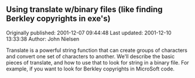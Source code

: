 ## Using translate w/binary files  (like finding Berkley copyrights in exe's) 
Originally published: 2001-12-07 09:44:48 
Last updated: 2001-12-10 13:33:38 
Author: John Nielsen 
 
Translate is a powerful string function that can create groups of characters and convert one set of characters to another.   We'll describe the basic pieces of translate, and how to use that to look for string in a binary file. For example, if you want to look for Berkley copyrights in MicroSoft code.